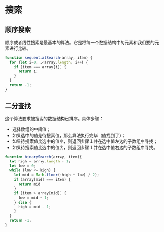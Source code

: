 # 搜索

## 顺序搜索
顺序或者线性搜索是最基本的算法。它是将每一个数据结构中的元素和我们要的元素进行比较。

```JavaScript
function sequentialSearch(array, item) {
  for (let i=0; i<array.length; i++) {
    if (item === array[i]) {
      return i;
    }
  }
  return -1;
}
```

## 二分查找
这个算法要求被搜索的数据结构已排序。具体步骤：

+ 选择数组的中间值；
+ 如果选中的值是待搜索值，那么算法执行完毕（值找到了）；
+ 如果待搜索值比选中的值小，则返回步骤１并在选中值左边的子数组中寻找；
+ 如果待搜索值比选中的值大，则返回步骤１并在选中值右边的子数组中寻找。

```JavaScript
function binarySearch(array, item){
  let high = array.length - 1;
  let low = 0;
  while (low <= high) {
    let mid = Math.floor((high + low) / 2);
    if (array[mid] === item) {
      return mid;
    }
    if (item > array[mid]) {
      low = mid + 1;
    } else {
      high = mid - 1;
    }
  }
  return -1;
}
```
